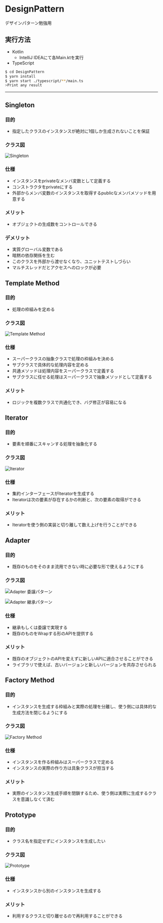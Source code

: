 # DesignPattern

デザインパターン勉強用

## 実行方法

- Kotlin
  - IntelliJ IDEAにて各Main.ktを実行
- TypeScript

```bash
$ cd DesignPattern
$ yarn install
$ yarn start ./typescript/**/main.ts
>Print any result
```

---

## Singleton

### 目的

- 指定したクラスのインスタンスが絶対に1個しか生成されないことを保証

### クラス図

![Singleton](https://user-images.githubusercontent.com/32229790/75941235-7490a100-5ed2-11ea-8452-02d061bc6806.png)

### 仕様

- インスタンスをprivateなメンバ変数として定義する
- コンストラクタをprivateにする
- 外部からメンバ変数のインスタンスを取得するpublicなメンバメソッドを用意する

### メリット

- オブジェクトの生成数をコントロールできる

### デメリット

- 実質グローバル変数である
- 暗黙の依存関係を生む
- このクラスを外部から渡せなくなり、ユニットテストしづらい
- マルチスレッドだとアクセスへのロックが必要

## Template Method

### 目的

- 処理の枠組みを定める

### クラス図

![Template Method](https://user-images.githubusercontent.com/32229790/75941317-a99cf380-5ed2-11ea-9048-eb9342a5472e.png)

### 仕様

- スーパークラスの抽象クラスで処理の枠組みを決める
- サブクラスで具体的な処理内容を定める
- 共通メソッドは処理内容をスーパークラスで定義する
- サブクラスに任せる処理はスーパークラスで抽象メソッドとして定義する

### メリット

- ロジックを複数クラスで共通化でき、バグ修正が容易になる

## Iterator

### 目的

- 要素を順番にスキャンする処理を抽象化する

### クラス図

![Iterator](https://user-images.githubusercontent.com/32229790/75942601-34332200-5ed6-11ea-84a1-a969c5105575.png)

### 仕様

- 集約インターフェースがIteratorを生成する
- Iteratorは次の要素が存在するかの判断と、次の要素の取得ができる

### メリット

- Iteratorを使う側の実装と切り離して数え上げを行うことができる

## Adapter

### 目的

- 既存のものをそのまま流用できない時に必要な形で使えるようにする

### クラス図

![Adapter 委譲パターン](https://user-images.githubusercontent.com/32229790/75974969-09b78800-5f1b-11ea-97b8-c8091846659c.png)

![Adapter 継承パターン](https://user-images.githubusercontent.com/32229790/75974985-0de3a580-5f1b-11ea-85a1-2d01a572dffc.png)

### 仕様

- 継承もしくは委譲で実現する
- 既存のものをWrapする形のAPIを提供する

### メリット

- 既存のオブジェクトのAPIを変えずに新しいAPIに適合させることができる
- ライブラリで使えば、古いバージョンと新しいバージョンを共存させられる

## Factory Method

### 目的

- インスタンスを生成する枠組みと実際の処理を分離し、使う側には具体的な生成方法を閉じるようにする

### クラス図

![Factory Method](https://user-images.githubusercontent.com/32229790/76066989-fadfdc80-5fd1-11ea-864e-e2d572dc8e9b.png)

### 仕様

- インスタンスを作る枠組みはスーパークラスで定める
- インスタンスの実際の作り方は具象クラスが担当する

### メリット

- 実際のインスタンス生成手順を閉鎖するため、使う側は実際に生成するクラスを意識しなくて済む

## Prototype

### 目的

- クラス名を指定せずにインスタンスを生成したい

### クラス図

![Prototype](https://user-images.githubusercontent.com/32229790/76125485-3f09c600-6040-11ea-9908-b44722e0e5e0.png)

### 仕様

- インスタンスから別のインスタンスを生成する

### メリット

- 利用するクラスと切り離せるので再利用することができる

